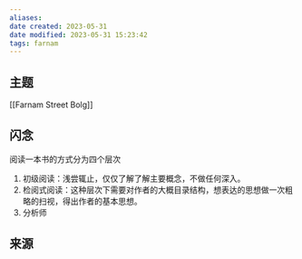 ```yaml
---
aliases: 
date created: 2023-05-31
date modified: 2023-05-31 15:23:42
tags: farnam
---
```

## 主题
[[Farnam Street Bolg]]

## 闪念
阅读一本书的方式分为四个层次
1. 初级阅读：浅尝辄止，仅仅了解了解主要概念，不做任何深入。
2. 检阅式阅读：这种层次下需要对作者的大概目录结构，想表达的思想做一次粗略的扫视，得出作者的基本思想。
3. 分析师

## 来源